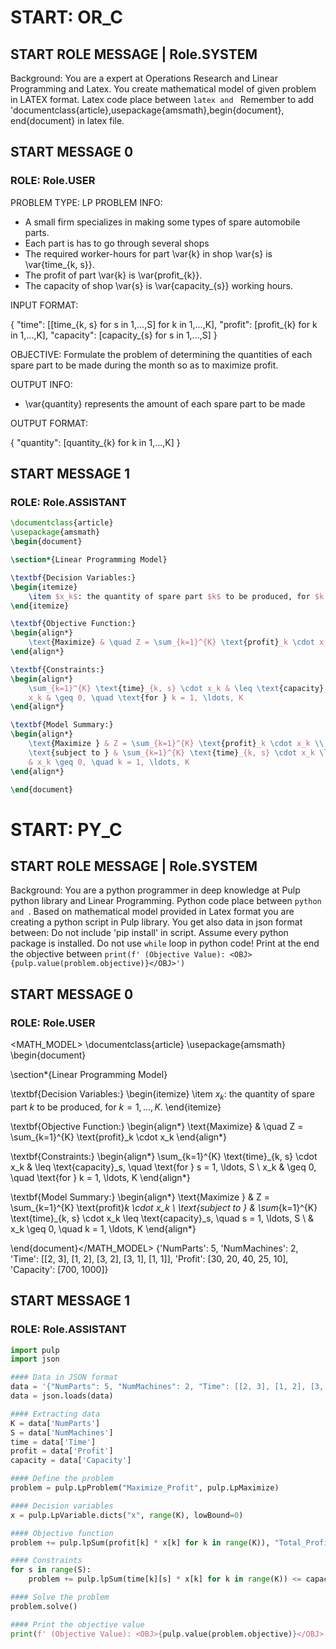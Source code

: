 # START: OR_C 
## START ROLE MESSAGE | Role.SYSTEM 
Background: You are a expert at Operations Research and Linear Programming and Latex. You create mathematical model of given problem in LATEX format. Latex code place between ```latex and ``` Remember to add 'documentclass{article},usepackage{amsmath},begin{document}, end{document} in latex file. 
## START MESSAGE 0 
### ROLE: Role.USER
<DESCRIPTION>
PROBLEM TYPE: LP
PROBLEM INFO:

- A small firm specializes in making some types of spare automobile parts. 
- Each part is has to go through several shops 
- The required worker-hours for part \var{k} in shop \var{s} is \var{time_{k, s}}.
- The profit of part \var{k} is \var{profit_{k}}.
- The capacity of shop \var{s} is \var{capacity_{s}} working hours.

INPUT FORMAT:

{
	"time": [[time_{k, s} for s in 1,...,S] for k in 1,...,K],
	"profit": [profit_{k} for k in 1,...,K],
	"capacity": [capacity_{s} for s in 1,...,S]
}


OBJECTIVE: Formulate the problem of determining the quantities of each spare part to be made during the month so as to maximize profit.

OUTPUT INFO:

- \var{quantity} represents the amount of each spare part to be made

OUTPUT FORMAT:

{
	"quantity": [quantity_{k} for k in 1,...,K]
}
</DESCRIPTION>


## START MESSAGE 1 
### ROLE: Role.ASSISTANT
```latex
\documentclass{article}
\usepackage{amsmath}
\begin{document}

\section*{Linear Programming Model}

\textbf{Decision Variables:}
\begin{itemize}
    \item $x_k$: the quantity of spare part $k$ to be produced, for $k = 1, \ldots, K$.
\end{itemize}

\textbf{Objective Function:}
\begin{align*}
    \text{Maximize} & \quad Z = \sum_{k=1}^{K} \text{profit}_k \cdot x_k
\end{align*}

\textbf{Constraints:}
\begin{align*}
    \sum_{k=1}^{K} \text{time}_{k, s} \cdot x_k & \leq \text{capacity}_s, \quad \text{for } s = 1, \ldots, S \\
    x_k & \geq 0, \quad \text{for } k = 1, \ldots, K
\end{align*}

\textbf{Model Summary:}
\begin{align*}
    \text{Maximize } & Z = \sum_{k=1}^{K} \text{profit}_k \cdot x_k \\
    \text{subject to } & \sum_{k=1}^{K} \text{time}_{k, s} \cdot x_k \leq \text{capacity}_s, \quad s = 1, \ldots, S \\
    & x_k \geq 0, \quad k = 1, \ldots, K
\end{align*}

\end{document}
```

# START: PY_C 
## START ROLE MESSAGE | Role.SYSTEM 
Background: You are a python programmer in deep knowledge at Pulp python library and Linear Programming. Python code place between ```python and ```. Based on mathematical model provided in Latex format you are creating a python script in Pulp library. You get also data in json format between: <DATA></DATA> Do not include 'pip install' in script. Assume every python package is installed. Do not use `while` loop in python code! Print at the end the objective between <OBJ></OBJ> `print(f' (Objective Value): <OBJ>{pulp.value(problem.objective)}</OBJ>')` 
## START MESSAGE 0 
### ROLE: Role.USER
<MATH_MODEL>
\documentclass{article}
\usepackage{amsmath}
\begin{document}

\section*{Linear Programming Model}

\textbf{Decision Variables:}
\begin{itemize}
    \item $x_k$: the quantity of spare part $k$ to be produced, for $k = 1, \ldots, K$.
\end{itemize}

\textbf{Objective Function:}
\begin{align*}
    \text{Maximize} & \quad Z = \sum_{k=1}^{K} \text{profit}_k \cdot x_k
\end{align*}

\textbf{Constraints:}
\begin{align*}
    \sum_{k=1}^{K} \text{time}_{k, s} \cdot x_k & \leq \text{capacity}_s, \quad \text{for } s = 1, \ldots, S \\
    x_k & \geq 0, \quad \text{for } k = 1, \ldots, K
\end{align*}

\textbf{Model Summary:}
\begin{align*}
    \text{Maximize } & Z = \sum_{k=1}^{K} \text{profit}_k \cdot x_k \\
    \text{subject to } & \sum_{k=1}^{K} \text{time}_{k, s} \cdot x_k \leq \text{capacity}_s, \quad s = 1, \ldots, S \\
    & x_k \geq 0, \quad k = 1, \ldots, K
\end{align*}

\end{document}</MATH_MODEL>
<DATA>
{'NumParts': 5, 'NumMachines': 2, 'Time': [[2, 3], [1, 2], [3, 2], [3, 1], [1, 1]], 'Profit': [30, 20, 40, 25, 10], 'Capacity': [700, 1000]}</DATA>


## START MESSAGE 1 
### ROLE: Role.ASSISTANT
```python
import pulp
import json

#### Data in JSON format
data = '{"NumParts": 5, "NumMachines": 2, "Time": [[2, 3], [1, 2], [3, 2], [3, 1], [1, 1]], "Profit": [30, 20, 40, 25, 10], "Capacity": [700, 1000]}'
data = json.loads(data)

#### Extracting data
K = data['NumParts']
S = data['NumMachines']
time = data['Time']
profit = data['Profit']
capacity = data['Capacity']

#### Define the problem
problem = pulp.LpProblem("Maximize_Profit", pulp.LpMaximize)

#### Decision variables
x = pulp.LpVariable.dicts("x", range(K), lowBound=0)

#### Objective function
problem += pulp.lpSum(profit[k] * x[k] for k in range(K)), "Total_Profit"

#### Constraints
for s in range(S):
    problem += pulp.lpSum(time[k][s] * x[k] for k in range(K)) <= capacity[s], f"Machine_Capacity_{s+1}"

#### Solve the problem
problem.solve()

#### Print the objective value
print(f' (Objective Value): <OBJ>{pulp.value(problem.objective)}</OBJ>')
```

